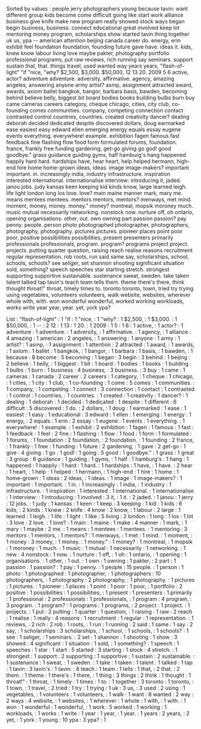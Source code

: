 Sorted by values :
people jerry photographers young because tavin: want different group kids become come difficult going like start work alliance business give knife make new program really showed stock ways began begin business, business. connect educational great involved keep lot mentoring money program, scholarships show started tavin thing together uk us, ypa -- american attention beijing canada career do. energy, erin exhibit feel foundation foundation, founding future gave have. ideas it. kids, knew know labour living love maybe pakter, photography portfolio professional programs, put raw reviews, rich running say seminars. support sustain that, that. things travel, used wanted way years years, "flash-of-light" "if "nice, "why? $2,500, $3,000. $50,000, 12 13 20. 2009 5 6 active, actor? adventure adventure. adversity, affirmative. agency, amazing angeles, answering anyone army artist? asmp, assignment attracted award, awards, axiom ballet bangkok, bangor, barbara basis, bawden, becoming behind believe belly, biggest bit board bodies books building bulbs burn buy came cameras careers category, cheque chicago, cities, city club, co-founding comes communities. company, competing connection contact contrasted control countries, countries. created creativity dancer? dealing deborah decided dedicated despite discovered dollars, doug earmarked ease easiest easy edward ellen emerging energy equals essay eugene events everything. everywhere! example. exhibition fagen famous fast feedback fine flashing flow food form formulated forums, foundation. france, frankly free funding gardening, get-go giving go god! good goodbye." grass guidance guiding gyms, half hamburg's hang happened happily hard hard. hardships have, hear heart, help helped hermann, high-end hire home home-grown ideas, ideas. image image-makers? important important. in. increasingly india, industry infrastructure. inspiration interested international. internationalise interview: introducing it, jaded. janou jobs. judy kansas keen keeping kid kinds know, large learned leigh. life light london long los love. love? main maine manner mark, mary me. means mentees mentees. mentors mentors, mentors? menways, met mind. moment, money, money. money." money? montreal, mopsik moroney much. music mutual necessarily networking. nonstock now. nurture off, oh ontario, opening organisations. other, out. own owning part passion passion? pay penny. people. person photo photographed photographer, photographers, photography, photography. pictures pictures. pioneer places point poor poor, positive possibilities possibilities, present presenters primarily professionals professionals, program. program? programs project project. projects. putting quarter question, raising reach realise reasons recruitment regular representation. rob roots, run said same say, scholarships, school, schools, schools? see seliger, set shannon shooting significant situation sold, something? speech speeches star starting stretch. strongest supporting supportive sustainable. sustenance sweat, sweden. take taken talent talked tap tavin's teach team tells them. theme there's there, think thought throat!" throat, timely times to. toronto toronto, town, tried try trying using vegetables, volunteers volunteers, walk website, websites, wherever whole with, with. won wonderful wonderful, worked working workloads, works write year year, year. yet, york ypa? 

List :
"flash-of-light" : 1
"if : 1
"nice, : 1
"why? : 1
$2,500, : 1
$3,000. : 1
$50,000, : 1
-- : 2
12 : 1
13 : 1
20. : 1
2009 : 1
5 : 1
6 : 1
active, : 1
actor? : 1
adventure : 1
adventure. : 1
adversity, : 1
affirmative. : 1
agency, : 1
alliance : 4
amazing : 1
american : 2
angeles, : 1
answering : 1
anyone : 1
army : 1
artist? : 1
asmp, : 1
assignment : 1
attention : 2
attracted : 1
award, : 1
awards, : 1
axiom : 1
ballet : 1
bangkok, : 1
bangor, : 1
barbara : 1
basis, : 1
bawden, : 1
because : 8
become : 5
becoming : 1
began : 3
begin : 3
behind : 1
beijing : 2
believe : 1
belly, : 1
biggest : 1
bit : 1
board : 1
bodies : 1
books : 1
building : 1
bulbs : 1
burn : 1
business : 4
business, : 3
business. : 3
buy : 1
came : 1
cameras : 1
canada : 2
career : 2
careers : 1
category, : 1
cheque : 1
chicago, : 1
cities, : 1
city : 1
club, : 1
co-founding : 1
come : 5
comes : 1
communities. : 1
company, : 1
competing : 1
connect : 3
connection : 1
contact : 1
contrasted : 1
control : 1
countries, : 1
countries. : 1
created : 1
creativity : 1
dancer? : 1
dealing : 1
deborah : 1
decided : 1
dedicated : 1
despite : 1
different : 6
difficult : 5
discovered : 1
do. : 2
dollars, : 1
doug : 1
earmarked : 1
ease : 1
easiest : 1
easy : 1
educational : 3
edward : 1
ellen : 1
emerging : 1
energy : 1
energy, : 2
equals : 1
erin : 2
essay : 1
eugene : 1
events : 1
everything. : 1
everywhere! : 1
example. : 1
exhibit : 2
exhibition : 1
fagen : 1
famous : 1
fast : 1
feedback : 1
feel : 2
fine : 1
flashing : 1
flow : 1
food : 1
form : 1
formulated : 1
forums, : 1
foundation : 2
foundation, : 2
foundation. : 1
founding : 2
france, : 1
frankly : 1
free : 1
funding : 1
future : 2
gardening, : 1
gave : 2
get-go : 1
give : 4
giving : 1
go : 1
god! : 1
going : 5
good : 1
goodbye." : 1
grass : 1
great : 3
group : 6
guidance : 1
guiding : 1
gyms, : 1
half : 1
hamburg's : 1
hang : 1
happened : 1
happily : 1
hard : 1
hard. : 1
hardships : 1
have, : 1
have. : 2
hear : 1
heart, : 1
help : 1
helped : 1
hermann, : 1
high-end : 1
hire : 1
home : 1
home-grown : 1
ideas : 2
ideas, : 1
ideas. : 1
image : 1
image-makers? : 1
important : 1
important. : 1
in. : 1
increasingly : 1
india, : 1
industry : 1
infrastructure. : 1
inspiration : 1
interested : 1
international. : 1
internationalise : 1
interview: : 1
introducing : 1
involved : 3
it, : 1
it. : 2
jaded. : 1
janou : 1
jerry : 12
jobs. : 1
judy : 1
kansas : 1
keen : 1
keep : 3
keeping : 1
kid : 1
kids : 6
kids, : 2
kinds : 1
knew : 2
knife : 4
know : 2
know, : 1
labour : 2
large : 1
learned : 1
leigh. : 1
life : 1
light : 1
like : 5
living : 2
london : 1
long : 1
los : 1
lot : 3
love : 2
love. : 1
love? : 1
main : 1
maine : 1
make : 4
manner : 1
mark, : 1
mary : 1
maybe : 2
me. : 1
means : 1
mentees : 1
mentees. : 1
mentoring : 3
mentors : 1
mentors, : 1
mentors? : 1
menways, : 1
met : 1
mind. : 1
moment, : 1
money : 3
money, : 1
money. : 1
money." : 1
money? : 1
montreal, : 1
mopsik : 1
moroney : 1
much. : 1
music : 1
mutual : 1
necessarily : 1
networking. : 1
new : 4
nonstock : 1
now. : 1
nurture : 1
off, : 1
oh : 1
ontario, : 1
opening : 1
organisations. : 1
other, : 1
out. : 1
own : 1
owning : 1
pakter, : 2
part : 1
passion : 1
passion? : 1
pay : 1
penny. : 1
people : 15
people. : 1
person : 1
photo : 1
photographed : 1
photographer, : 1
photographers : 10
photographers, : 1
photography : 2
photography, : 1
photography. : 1
pictures : 1
pictures. : 1
pioneer : 1
places : 1
point : 1
poor : 1
poor, : 1
portfolio : 2
positive : 1
possibilities : 1
possibilities, : 1
present : 1
presenters : 1
primarily : 1
professional : 2
professionals : 1
professionals, : 1
program : 4
program, : 3
program. : 1
program? : 1
programs : 1
programs, : 2
project : 1
project. : 1
projects. : 1
put : 2
putting : 1
quarter : 1
question, : 1
raising : 1
raw : 2
reach : 1
realise : 1
really : 4
reasons : 1
recruitment : 1
regular : 1
representation. : 1
reviews, : 2
rich : 2
rob : 1
roots, : 1
run : 1
running : 2
said : 1
same : 1
say : 2
say, : 1
scholarships : 3
scholarships, : 1
school, : 1
schools, : 1
schools? : 1
see : 1
seliger, : 1
seminars. : 2
set : 1
shannon : 1
shooting : 1
show : 3
showed : 4
significant : 1
situation : 1
sold, : 1
something? : 1
speech : 1
speeches : 1
star : 1
start : 5
started : 3
starting : 1
stock : 4
stretch. : 1
strongest : 1
support : 2
supporting : 1
supportive : 1
sustain : 2
sustainable. : 1
sustenance : 1
sweat, : 1
sweden. : 1
take : 1
taken : 1
talent : 1
talked : 1
tap : 1
tavin : 3
tavin's : 1
tavin: : 8
teach : 1
team : 1
tells : 1
that, : 2
that. : 2
them. : 1
theme : 1
there's : 1
there, : 1
thing : 3
things : 2
think : 1
thought : 1
throat!" : 1
throat, : 1
timely : 1
times : 1
to. : 1
together : 3
toronto : 1
toronto, : 1
town, : 1
travel, : 2
tried : 1
try : 1
trying : 1
uk : 3
us, : 3
used : 2
using : 1
vegetables, : 1
volunteers : 1
volunteers, : 1
walk : 1
want : 8
wanted : 2
way : 2
ways : 4
website, : 1
websites, : 1
wherever : 1
whole : 1
with, : 1
with. : 1
won : 1
wonderful : 1
wonderful, : 1
work : 5
worked : 1
working : 1
workloads, : 1
works : 1
write : 1
year : 1
year, : 1
year. : 1
years : 2
years, : 2
yet, : 1
york : 1
young : 10
ypa : 3
ypa? : 1
